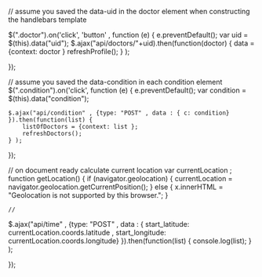 
// assume you saved the data-uid in the doctor element when constructing the handlebars template

$(".doctor").on('click', 'button' , function (e) { 
	e.preventDefault();
	var uid = $(this).data("uid");
	$.ajax("api/doctors/"+uid).then(function(doctor) { 
		data = {context: doctor }
		refreshProfile();
	} );

});


// assume you saved the data-condition in each condition element 
$(".condition").on('click', function (e) { 
	e.preventDefault();
	var condition = $(this).data("condition");

	$.ajax("api/condition" , {type: "POST" , data : { c: condition} }).then(function(list) { 
		listOfDoctors = {context: list }; 
		refreshDoctors();
	} );

});



// on document ready calculate current location
var currentLocation ; 
function getLocation() {
    if (navigator.geolocation) {
       currentLocation = navigator.geolocation.getCurrentPosition();
    } else {
        x.innerHTML = "Geolocation is not supported by this browser.";
    }

    //
$.ajax("api/time" , {type: "POST" , data : { start_latitude: currentLocation.coords.latitude , 
									start_longitude: currentLocation.coords.longitude} }).then(function(list) { 
		 						console.log(list);
		} );

});